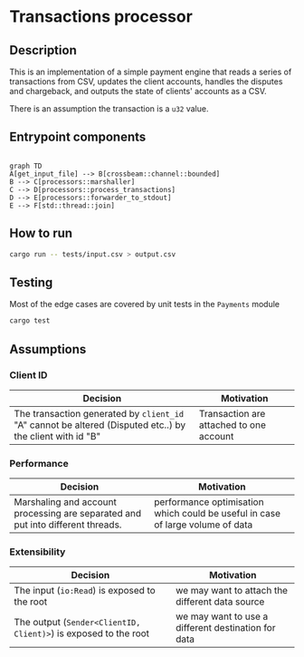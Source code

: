 # Transactions processor

## Description

This is an implementation of a simple payment engine that reads a series of transactions from CSV, updates the client accounts, handles the disputes and chargeback, and outputs the state of clients' accounts as a CSV.

There is an assumption the transaction is a `u32` value.

## Entrypoint components

```mermaid

graph TD
A[get_input_file] --> B[crossbeam::channel::bounded]
B --> C[processors::marshaller]
C --> D[processors::process_transactions]
D --> E[processors::forwarder_to_stdout]
E --> F[std::thread::join]

```

## How to run

```sh
cargo run -- tests/input.csv > output.csv
```

## Testing

Most of the edge cases are covered by unit tests in the `Payments` module

```sh
cargo test
```

## Assumptions

### Client ID

| Decision | Motivation |
|----------| -----------|
| The transaction generated by `client_id` "A" cannot be altered (Disputed etc..) by the client with id "B" | Transaction are attached to one account |

### Performance

| Decision | Motivation |
|----------| -----------|
| Marshaling and account processing are separated and put into different threads.| performance optimisation which could be useful in case of large volume of data|

### Extensibility

| Decision | Motivation |
|----------| -----------|
|The input (`io:Read`) is exposed to the root | we may want to attach the different data source |
|The output (`Sender<ClientID, Client)>`) is exposed to the root | we may want to use a different destination for data|
